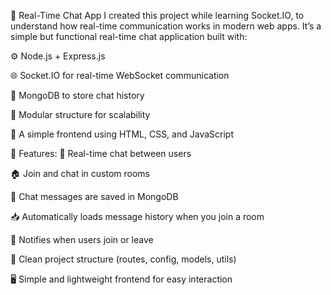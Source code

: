 💬 Real-Time Chat App
I created this project while learning Socket.IO, to understand how real-time communication works in modern web apps. It’s a simple but functional real-time chat application built with:

⚙️ Node.js + Express.js

🌐 Socket.IO for real-time WebSocket communication

💾 MongoDB to store chat history

🧩 Modular structure for scalability

🎨 A simple frontend using HTML, CSS, and JavaScript

🚀 Features:
💬 Real-time chat between users

🏠 Join and chat in custom rooms

💾 Chat messages are saved in MongoDB

📥 Automatically loads message history when you join a room

👋 Notifies when users join or leave

🧱 Clean project structure (routes, config, models, utils)

🖥️ Simple and lightweight frontend for easy interaction
